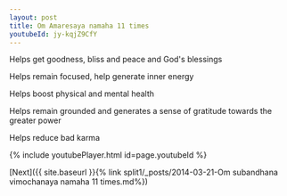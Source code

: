 ```yaml
---
layout: post
title: Om Amaresaya namaha 11 times
youtubeId: jy-kqjZ9CfY
---
```

 
 
Helps get goodness, bliss and peace and God's blessings
 
Helps remain focused, help generate inner energy 
 
Helps boost physical and mental health 
 
Helps remain grounded and generates a sense of gratitude towards the greater power 
 
Helps reduce bad karma
 
 
 
 


{% include youtubePlayer.html id=page.youtubeId %}
 
[Next]({{ site.baseurl }}{% link  split1/_posts/2014-03-21-Om subandhana vimochanaya namaha 11 times.md%})
 
